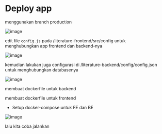 # Deploy app


menggunakan branch production



![image](https://user-images.githubusercontent.com/18206510/192870358-70cb9e58-7637-499d-aa3b-a7c27f9e4c31.png)




edit file ```config.js``` pada /literature-frontend/src/config untuk menghubungkan app frontend dan backend-nya




![image](https://user-images.githubusercontent.com/18206510/192871377-6ed2377d-aef8-429f-afd7-29c2c6bfbc3d.png)





kemudian lakukan juga configurasi di /literature-backend/config/config.json untuk menghubungkan databasenya




![image](https://user-images.githubusercontent.com/18206510/192872502-e21e19c6-9c33-4c50-8f2a-c9380148a5bb.png)




membuat dockerfile untuk backend








membuat dockerfile untuk frontend







- Setup docker-compose untuk FE dan BE



![image](https://user-images.githubusercontent.com/18206510/192915146-90b5b66d-93f0-4653-ace9-e993128bbd93.png)



lalu kita coba jalankan














